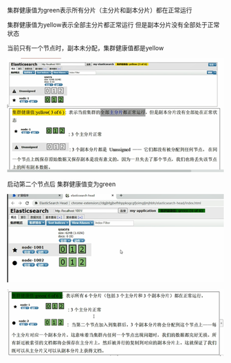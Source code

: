 集群健康值为green表示所有分片（主分片和副本分片）都在正常运行

集群健康值为yellow表示全部主分片都正常运行 但是副本分片没有全部处于正常状态

当前只有一个节点时，副本未分配，集群健康值都是yellow

![img_3.png](img_3.png)

启动第二个节点后 集群健康值变为green

![img_1.png](img_1.png)

![img_2.png](img_2.png)